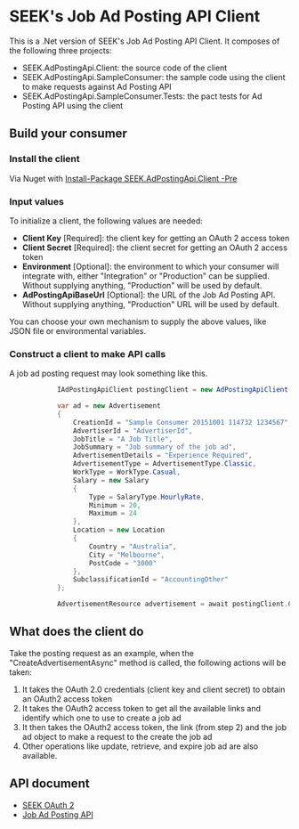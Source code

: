 # SEEK's Job Ad Posting API Client
This is a .Net version of SEEK's Job Ad Posting API Client. It composes of the following three projects:
* SEEK.AdPostingApi.Client: the source code of the client
* SEEK.AdPostingApi.SampleConsumer: the sample code using the client to make requests against Ad Posting API
* SEEK.AdPostingApi.SampleConsumer.Tests: the pact tests for Ad Posting API using the client


## Build your consumer

### Install the client
Via Nuget with [Install-Package SEEK.AdPostingApi.Client -Pre](https://www.nuget.org/packages/SEEK.AdPostingApi.Client/)

### Input values
To initialize a client, the following values are needed:
* **Client Key** [Required]: the client key for getting an OAuth 2 access token
* **Client Secret** [Required]: the client secret for getting an OAuth 2 access token
* **Environment** [Optional]: the environment to which your consumer will integrate with, either "Integration" or "Production" can be supplied. Without supplying anything, "Production" will be used by default.
* **AdPostingApiBaseUrl** [Optional]: the URL of the Job Ad Posting API. Without supplying anything, "Production" URL will be used by default.

You can choose your own mechanism to supply the above values, like JSON file or environmental variables.

### Construct a client to make API calls
A job ad posting request may look something like this.

```c#
            IAdPostingApiClient postingClient = new AdPostingApiClient("<client id>", "<client secret>", Environment.Integration);

            var ad = new Advertisement
            {
                CreationId = "Sample Consumer 20151001 114732 1234567",
                AdvertiserId = "AdvertiserId",
                JobTitle = "A Job Title",
                JobSummary = "Job summary of the job ad",
                AdvertisementDetails = "Experience Required",
                AdvertisementType = AdvertisementType.Classic,
                WorkType = WorkType.Casual,
                Salary = new Salary
                {
                    Type = SalaryType.HourlyRate,
                    Minimum = 20,
                    Maximum = 24
                },
                Location = new Location
                {
                    Country = "Australia",
                    City = "Melbourne",
                    PostCode = "3000"
                },
                SubclassificationId = "AccountingOther"
            };

            AdvertisementResource advertisement = await postingClient.CreateAdvertisementAsync(ad);
```

## What does the client do
Take the posting request as an example, when the "CreateAdvertisementAsync" method is called, the following actions will be taken:
 1. It takes the OAuth 2.0 credentials (client key and client secret) to obtain an OAuth2 access token
 2. It takes the OAuth2 access token to get all the available links and identify which one to use to create a job ad
 3. It then takes the OAuth2 access token, the link (from step 2) and the job ad object to make a request to the create the job ad 
 4. Other operations like update, retrieve, and expire job ad are also available.

## API document
* [SEEK OAuth 2](http://docs.oauth2seek.apiary.io/#)
* [Job Ad Posting API](http://docs.adposting.apiary.io/#)
